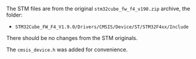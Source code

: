 The STM files are from the original `stm32cube_fw_f4_v190.zip`
archive, the folder:

* `STM32Cube_FW_F4_V1.9.0/Drivers/CMSIS/Device/ST/STM32F4xx/Include`

There should be no changes from the STM originals.

The `cmsis_device.h` was added for convenience.
